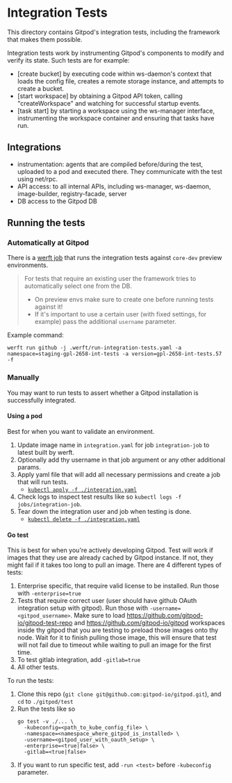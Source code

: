# Integration Tests

This directory contains Gitpod's integration tests, including the framework that makes them possible.

Integration tests work by instrumenting Gitpod's components to modify and verify its state.
Such tests are for example:
  - [create bucket] by executing code within ws-daemon's context that loads the config file,
    creates a remote storage instance, and attempts to create a bucket.
  - [start workspace] by obtaining a Gitpod API token, calling "createWorkspace" and watching
    for successful startup events.
  - [task start] by starting a workspace using the ws-manager interface, instrumenting the
    workspace container and ensuring that tasks have run.

## Integrations
- instrumentation: agents that are compiled before/during the test, uploaded to a pod and executed there.
                   They communicate with the test using net/rpc.
- API access: to all internal APIs, including ws-manager, ws-daemon, image-builder, registry-facade, server
- DB access to the Gitpod DB

## Running the tests

### Automatically at Gitpod

There is a [werft job](../.werft/run-integration-tests.yaml) that runs the integration tests against `core-dev` preview environments.

 > For tests that require an existing user the framework tries to automatically select one from the DB.
 > - On preview envs make sure to create one before running tests against it!
 > - If it's important to use a certain user (with fixed settings, for example) pass the additional `username` parameter.

Example command:
```
werft run github -j .werft/run-integration-tests.yaml -a namespace=staging-gpl-2658-int-tests -a version=gpl-2658-int-tests.57 -f
```

### Manually

You may want to run tests to assert whether a Gitpod installation is successfully integrated.

#### Using a pod

Best for when you want to validate an environment.

1. Update image name in `integration.yaml` for job `integration-job` to latest built by werft.
2. Optionally add thy username in that job argument or any other additional params.
2. Apply yaml file that will add all necessary permissions and create a job that will run tests.
   * [`kubectl apply -f ./integration.yaml`](./integration.yaml)
3. Check logs to inspect test results like so `kubectl logs -f jobs/integration-job`.
4. Tear down the integration user and job when testing is done.
   * [`kubectl delete -f ./integration.yaml`](./integration.yaml)

#### Go test

This is best for when you're actively developing Gitpod.
Test will work if images that they use are already cached by Gitpod instance. If not, they might fail if it takes too long to pull an image.
There are 4 different types of tests:
1. Enterprise specific, that require valid license to be installed. Run those with `-enterprise=true`
2. Tests that require correct user (user should have github OAuth integration setup with gitpod). Run those with `-username=<gitpod_username>`. Make sure to load https://github.com/gitpod-io/gitpod-test-repo and https://github.com/gitpod-io/gitpod workspaces inside thy gitpod that you are testing to preload those images onto thy node. Wait for it to finish pulling those image, this will ensure that test will not fail due to timeout while waiting to pull an image for the first time.
3. To test gitlab integration, add `-gitlab=true`
4. All other tests.

To run the tests:
1. Clone this repo (`git clone git@github.com:gitpod-io/gitpod.git`), and `cd` to `./gitpod/test`
2. Run the tests like so
   ```console
   go test -v ./... \
     -kubeconfig=<path_to_kube_config_file> \
     -namespace=<namespace_where_gitpod_is_installed> \
     -username=<gitpod_user_with_oauth_setup> \
     -enterprise=<true|false> \
     -gitlab=<true|false>
   ```
3. If you want to run specific test, add `-run <test>` before `-kubeconfig` parameter.
